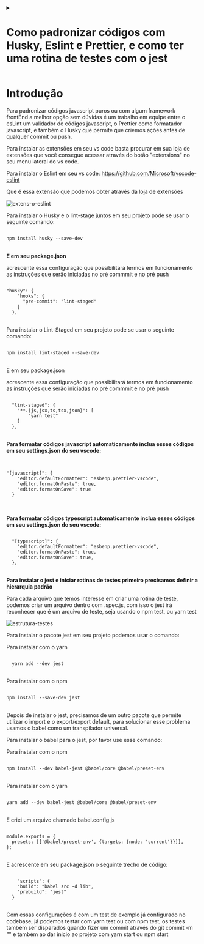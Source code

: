 <details>
  <summary><h1>Como padronizar códigos com Husky, Eslint e Prettier, e como ter uma rotina de testes com o jest</h1> </summary>
  <h3>Introdução</h3>
  <h3>Eslint</h3>
  <h3>Prettier</h3>
  <h3>Husky</h3>
  
</details>

<h1>Introdução</h1>
<p>
Para padronizar códigos javascript puros ou com algum framework frontEnd a melhor opção sem dúvidas é um trabalho em equipe entre o esLint um validador de códigos javascript, o Prettier como formatador javascript, e também o Husky que permite que criemos ações antes de qualquer commit ou push.
</p>

<p>
Para instalar as extensões em seu vs code basta procurar em sua loja de extensões que você consegue acessar através do botão "extensions" no seu menu lateral do vs code.
</p>

Para instalar o Eslint em seu vs code:
<https://github.com/Microsoft/vscode-eslint>

<p>Que é essa extensão que podemos obter através da loja de extensões</p>

<img src="https://i.ibb.co/qm88yz1/extens-o-eslint.png" alt="extens-o-eslint" border="0">

Para instalar o Husky e o lint-stage juntos em seu projeto pode se usar o seguinte comando:

<pre>
<code>
npm install husky --save-dev
</code>
</pre>
<strong>
E em seu package.json
</strong>
<p>
acrescente essa configuração que possibilitará termos em funcionamento as instruções que serão iniciadas no pré commmit e no pré push

</p>

<pre>
<code>
"husky": {
    "hooks": {
      "pre-commit": "lint-staged"
    }
  },
</code>
</pre>

Para instalar o Lint-Staged em seu projeto pode se usar o seguinte comando:

<pre>
<code>
npm install lint-staged --save-dev
</code>
</pre>

E em seu package.json

acrescente essa configuração que possibilitará termos em funcionamento as instruções que serão iniciadas no pré commmit e no pré push

<pre>
<code>
  "lint-staged": {
    "**.{js,jsx,ts,tsx,json}": [
        "yarn test"
    ]
  },
</code>
</pre>

<strong>Para formatar códigos javascript automaticamente inclua esses códigos em seu settings.json do seu vscode:</strong>

<pre>

<code>
"[javascript]": {
    "editor.defaultFormatter": "esbenp.prettier-vscode",
    "editor.formatOnPaste": true,
    "editor.formatOnSave": true
  }
</code>

</pre>

<strong>Para formatar códigos typescript automaticamente inclua esses códigos em seu settings.json do seu vscode:</strong>

<pre>
<code>
  "[typescript]": {
    "editor.defaultFormatter": "esbenp.prettier-vscode",
    "editor.formatOnPaste": true,
    "editor.formatOnSave": true,
  },
</code>
</pre>

<strong>Para instalar o jest e iniciar rotinas de testes primeiro precisamos definir a hierarquia padrão</strong>

<p>Para cada arquivo que temos interesse em criar uma rotina de teste, podemos criar um arquivo dentro com .spec.js, com isso o jest irá reconhecer que é um arquivo de teste, seja usando o npm test, ou yarn test</p>
<img src="https://i.ibb.co/z2nJbg2/estrutura-testes.png" alt="estrutura-testes" border="0"/>

<p>Para instalar o pacote jest em seu projeto podemos usar o comando: </p>
<p>Para instalar com o yarn</p>
<pre>
<code>
  yarn add --dev jest
</code>
</pre>

<p>Para instalar com o npm</p>

<pre>
<code>
npm install --save-dev jest
</code>
</pre>

<p>
Depois de instalar o jest, precisamos de um outro pacote que permite utilizar o import e o export/export default, para solucionar esse problema usamos o babel como um transpilador universal.
</p>

<p>Para instalar o babel para o jest, por favor use esse comando: </p>

<p>Para instalar com o npm</p>

<pre>
<code>
npm install --dev babel-jest @babel/core @babel/preset-env
</code>
</pre>

<p>Para instalar com o yarn</p>

<pre>
<code>
yarn add --dev babel-jest @babel/core @babel/preset-env
</code>
</pre>

<p>E criei um arquivo chamado babel.config.js</p>

<pre>
<code>
module.exports = {
  presets: [['@babel/preset-env', {targets: {node: 'current'}}]],
};
</code>
</pre>

<p>
E acrescente em seu package.json o seguinte trecho de código:
</p>

<pre>
<code>
    "scripts": {
    "build": "babel src -d lib",
    "prebuild": "jest"
  }
</code>
</pre>

<p>Com essas configurações é com um test de exemplo já configurado no codebase, já podemos testar com yarn test ou com npm test, os testes também ser disparados quando fizer um commit através do git commit -m "" e também ao dar inicio ao projeto com yarn start ou npm start</p>

